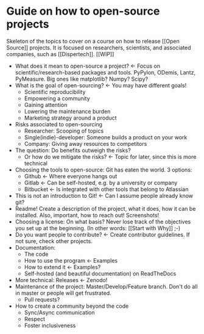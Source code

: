 # Guide on how to open-source projects
Skeleton of the topics to cover on a course on how to release [[Open Source]] projects. It is focused on researchers, scientists, and associated companies, such as [[Dispertech]]. 
[[WIP]]

- What does it mean to open-source a project? <- Focus on scientific/research-based packages and tools. PyPylon, ODemis, Lantz, PyMeasure. Big ones like matplotlib? Numpy? Scipy? 
- What is the goal of open-sourcing? <- You may have different goals!
    - Scientific reproducibility
    - Empowering a community
    - Gaining attention
    - Lowering the maintenance burden
    - Marketing strategy around a product
- Risks associated to open-sourcing
    - Researcher: Scooping of topics
    - Single(indie)-developer: Someone builds a product on your work
    - Company: Giving away resources to competitors
- The question: Do benefits outweigh the risks? 
    - Or how do we mitigate the risks? <- Topic for later, since this is more technical
- Choosing the tools to open-source: Git has eaten the world. 3 options:
    - Github <- Where everyone hangs out
    - Gitlab <- Can be self-hosted, e.g. by a university or company
    - Bitbucket <- Is integrated with other tools that belong to Atlassian
- This is not an introduction to Git! <- Can I assume people already know git?
- Readme! Create a description of the project, what it does, how it can be installed. Also, important, how to reach out! Screenshots!
- Choosing a license: On what basis? Never lose track of the objectives you set up at the beginning. (In other words: [[Start with Why]] ;-)
- Do you want people to contribute? <- Create contributor guidelines. If not sure, check other projects. 
- Documentation:
    - The code
    - How to use the program <- Examples
    - How to extend it <- Examples?
    - Self-hosted (and beautiful documentation) on ReadTheDocs
- More technical: Releases <- Zenodo!
- Maintenance of the project: Master/Develop/Feature branch. Don't do all in master or people will get frustrated.
    - Pull requests?
- How to create a community beyond the code
    - Sync/Async communication
    - Respect
    - Foster inclusiveness